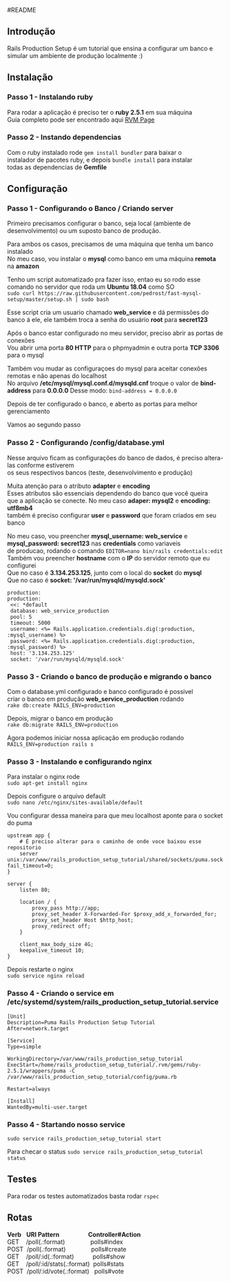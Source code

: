 #README

## Introdução

Rails Production Setup é um tutorial que ensina a configurar um banco e simular um ambiente de produção localmente :)

## Instalação

### Passo 1 - Instalando ruby

Para rodar a aplicação é preciso ter o **ruby 2.5.1** em sua máquina  
Guia completo pode ser encontrado aqui [RVM Page](https://rvm.io/) 

### Passo 2 - Instando dependencias

Com o ruby instalado rode `gem install bundler` para baixar o  
instalador de pacotes ruby, e depois `bundle install` para instalar  
todas as dependencias de **Gemfile**  

## Configuração

### Passo 1 - Configurando o Banco / Criando server

Primeiro precisamos configurar o banco, seja local (ambiente de desenvolvimento) ou um suposto banco de produção.  

Para ambos os casos, precisamos de uma máquina que tenha um banco instalado  
No meu caso, vou instalar o **mysql** como banco em uma máquina **remota** na **amazon**  

Tenho um script automatizado pra fazer isso, entao eu so rodo esse comando no servidor que roda um **Ubuntu 18.04** como SO  
```sudo curl https://raw.githubusercontent.com/pedrost/fast-mysql-setup/master/setup.sh | sudo bash```

Esse script cria um usuario chamado **web_service** e dá permissões do banco á ele, ele também troca a senha do usuário **root** para **secret123**

Após o banco estar configurado no meu servidor, preciso abrir as portas de conexões  
Vou abrir uma porta **80 HTTP** para o phpmyadmin e outra porta **TCP 3306** para o mysql

Também vou mudar as configuraçoes do mysql para aceitar conexões remotas e não apenas do localhost  
No arquivo **/etc/mysql/mysql.conf.d/mysqld.cnf** troque o valor de **bind-address** para **0.0.0.0**
Desse modo: `bind-address = 0.0.0.0`

Depois de ter configurado o banco, e aberto as portas para melhor gerenciamento  

Vamos ao segundo passo  

### Passo 2 - Configurando /config/database.yml

Nesse arquivo ficam as configurações do banco de dados, é preciso altera-las conforme estiverem  
os seus respectivos bancos (teste, desenvolvimento e produção)  

Muita atenção para o atributo **adapter** e **encoding**  
Esses atributos são essenciais dependendo do banco que você queira  
que a aplicação se conecte. No meu caso **adaper: mysql2** e **encoding: utf8mb4**  
também é preciso configurar **user** e **password** que foram criados em seu banco  

No meu caso, vou preencher **mysql_username: web_service** e **mysql_password: secret123** nas **credentials** como variaveis  
de producao, rodando o comando `EDITOR=nano bin/rails credentials:edit`  
Também vou preencher **hostname** com o **IP** do servidor remoto que eu configurei  
Que no caso é **3.134.253.125**, junto com o local do **socket** do **mysql**  
Que no caso é **socket: '/var/run/mysqld/mysqld.sock'**  

```
production:
production:
 <<: *default
 database: web_service_production
 pool: 5
 timeout: 5000
 username: <%= Rails.application.credentials.dig(:production, :mysql_username) %>
 password: <%= Rails.application.credentials.dig(:production, :mysql_password) %>
 host: '3.134.253.125'
 socket: '/var/run/mysqld/mysqld.sock'
```

### Passo 3 - Criando o banco de produção e migrando o banco

Com o database.yml configurado e banco configurado é possivel  
criar o banco em produção **web_service_production** rodando  
```rake db:create RAILS_ENV=production```

Depois, migrar o banco em produção  
```rake db:migrate RAILS_ENV=production```

Agora podemos iniciar nossa aplicação em produção rodando   
```RAILS_ENV=production rails s```

### Passo 3 - Instalando e configurando nginx

Para instalar o nginx rode  
```sudo apt-get install nginx```

Depois configure o arquivo default  
```sudo nano /etc/nginx/sites-available/default```

Vou configurar dessa maneira para que meu localhost aponte para o socket do puma  

```
upstream app {
    # É preciso alterar para o caminho de onde voce baixou esse repositorio
    server unix:/var/www/rails_production_setup_tutorial/shared/sockets/puma.sock fail_timeout=0;
}

server {
    listen 80;

    location / {
        proxy_pass http://app;
        proxy_set_header X-Forwarded-For $proxy_add_x_forwarded_for;
        proxy_set_header Host $http_host;
        proxy_redirect off;
    }

    client_max_body_size 4G;
    keepalive_timeout 10;
}
```

Depois restarte o nginx  
```sudo service nginx reload```

### Passo 4 - Criando o service em /etc/systemd/system/rails_production_setup_tutorial.service

```
[Unit]
Description=Puma Rails Production Setup Tutorial
After=network.target

[Service]
Type=simple

WorkingDirectory=/var/www/rails_production_setup_tutorial
ExecStart=/home/rails_production_setup_tutorial/.rvm/gems/ruby-2.5.1/wrappers/puma -C /var/www/rails_production_setup_tutorial/config/puma.rb

Restart=always

[Install]
WantedBy=multi-user.target

```


### Passo 4 - Startando nosso service

```sudo service rails_production_setup_tutorial start```

Para checar o status 
```sudo service rails_production_setup_tutorial status```

## Testes

Para rodar os testes automatizados basta rodar ```rspec```  

## Rotas

**Verb**&nbsp;&nbsp;&nbsp;**URI&nbsp;Pattern**&nbsp;&nbsp;&nbsp;&nbsp;&nbsp;&nbsp;&nbsp;&nbsp;&nbsp;&nbsp;&nbsp;&nbsp;&nbsp;&nbsp;&nbsp;&nbsp;&nbsp;**Controller#Action**  
GET&nbsp;&nbsp;&nbsp;&nbsp;/poll(.:format)&nbsp;&nbsp;&nbsp;&nbsp;&nbsp;&nbsp;&nbsp;&nbsp;&nbsp;&nbsp;&nbsp;&nbsp;&nbsp;&nbsp;&nbsp;polls#index   
POST&nbsp;&nbsp;/poll(.:format)&nbsp;&nbsp;&nbsp;&nbsp;&nbsp;&nbsp;&nbsp;&nbsp;&nbsp;&nbsp;&nbsp;&nbsp;&nbsp;&nbsp;&nbsp;polls#create   
GET&nbsp;&nbsp;&nbsp;&nbsp;/poll/:id(.:format)&nbsp;&nbsp;&nbsp;&nbsp;&nbsp;&nbsp;&nbsp;&nbsp;&nbsp;&nbsp;&nbsp;polls#show   
GET&nbsp;&nbsp;&nbsp;&nbsp;/poll/:id/stats(.:format)&nbsp;&nbsp;polls#stats  
POST&nbsp;&nbsp;/poll/:id/vote(.:format)&nbsp;&nbsp;&nbsp;polls#vote  
